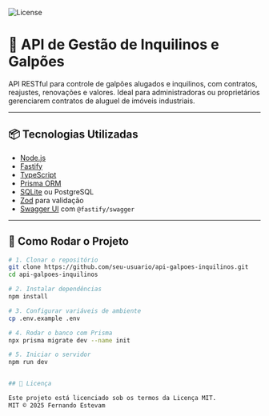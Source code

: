 ![License](https://img.shields.io/badge/license-MIT-blue.svg)

# 🏢 API de Gestão de Inquilinos e Galpões

API RESTful para controle de galpões alugados e inquilinos, com contratos, reajustes, renovações e valores. Ideal para administradoras ou proprietários gerenciarem contratos de aluguel de imóveis industriais.

---

## 📦 Tecnologias Utilizadas

- [Node.js](https://nodejs.org/)
- [Fastify](https://fastify.dev/)
- [TypeScript](https://www.typescriptlang.org/)
- [Prisma ORM](https://www.prisma.io/)
- [SQLite](https://www.sqlite.org/) ou PostgreSQL
- [Zod](https://zod.dev/) para validação
- [Swagger UI](https://swagger.io/tools/swagger-ui/) com `@fastify/swagger`

---

## 🚀 Como Rodar o Projeto

```bash
# 1. Clonar o repositório
git clone https://github.com/seu-usuario/api-galpoes-inquilinos.git
cd api-galpoes-inquilinos

# 2. Instalar dependências
npm install

# 3. Configurar variáveis de ambiente
cp .env.example .env

# 4. Rodar o banco com Prisma
npx prisma migrate dev --name init

# 5. Iniciar o servidor
npm run dev


## 📝 Licença

Este projeto está licenciado sob os termos da Licença MIT.  
MIT © 2025 Fernando Estevam